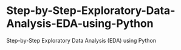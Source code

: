 # Step-by-Step-Exploratory-Data-Analysis-EDA-using-Python
Step-by-Step Exploratory Data Analysis (EDA) using Python
